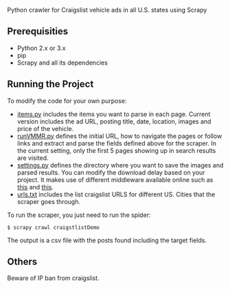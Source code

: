 Python crawler for Craigslist vehicle ads in all U.S. states using Scrapy

## Prerequisities
* Python 2.x or 3.x
* pip
* Scrapy and all its dependencies

## Running the Project
To modify the code for your own purpose:
* [items.py](/craigslist_VMMR/items.py) includes the items you want to parse in each page. Current version includes the ad URL, posting title, date, location, images and price of the vehicle.
* [runVMMR.py](/craigslist_VMMR/spiders/runVMMR.py) defines the initial URL, how to navigate the pages or follow links and extract and parse the fields defined above for the scraper. In the current setting, only the first 5 pages showing up in search results are visited.
* [settings.py](/craigslist_VMMR/settings.py) defines the directory where you want to save the images and parsed results. You can modify the download delay based on your project. It makes use of different middleware available online such as [this](https://github.com/cnu/scrapy-random-useragent) and [this](https://github.com/alecxe/scrapy-fake-useragent).
* [urls.txt](urls.txt) includes the list craigslist URLS for different US. Cities that the scraper goes through.

To run the scraper, you just need to run the spider: 
```
$ scrapy crawl craigstlistDemo
```
The output is a csv file with the posts found including the target fields. 

## Others
Beware of IP ban from craigslist.
